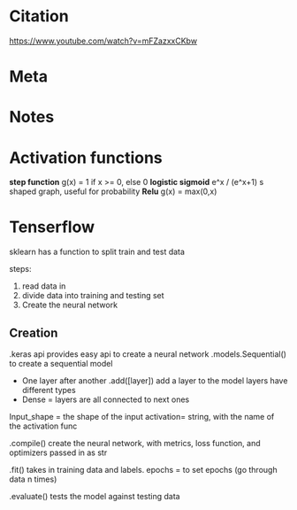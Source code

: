 # Citation
https://www.youtube.com/watch?v=mFZazxxCKbw
# Meta
# Notes

# Activation functions
**step function**
g(x) = 1 if x >= 0, else 0
**logistic sigmoid**
e^x / (e^x+1)
s shaped graph, useful for probability 
**Relu**
g(x) = max(0,x)

# Tenserflow
sklearn has a function to split train and test data

steps:
1. read data in
2. divide data into training and testing set
3. Create the neural network

## Creation
.keras api provides easy api to create a neural network
.models.Sequential() to create a sequential model
- One layer after another
.add(\[layer]) add a layer to the model
layers have different types
- Dense = layers are all connected to next ones

Input_shape = the shape of the input
activation= string, with the name of the activation func

.compile() create the neural network, with metrics, loss function, and optimizers passed in as str

.fit() takes in training data and labels.
epochs = to set epochs (go through data n times)

.evaluate() tests the model against testing data